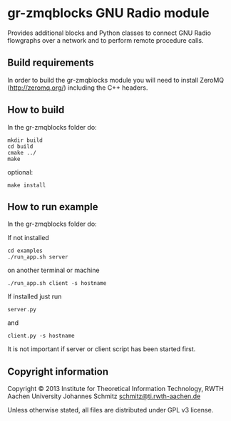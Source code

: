 gr-zmqblocks GNU Radio module
=============================
Provides additional blocks and Python classes to connect GNU Radio flowgraphs
over a network and to perform remote procedure calls.

Build requirements
------------------
In order to build the gr-zmqblocks module you will need to install ZeroMQ
(http://zeromq.org/) including the C++ headers.

How to build
------------
In the gr-zmqblocks folder do:

    mkdir build
    cd build
    cmake ../
    make

optional:

    make install

How to run example
------------------
In the gr-zmqblocks folder do:

If not installed

    cd examples
    ./run_app.sh server

on another terminal or machine

    ./run_app.sh client -s hostname

If installed just run

    server.py

and

    client.py -s hostname

It is not important if server or client script has been started first.

Copyright information
------------------
Copyright © 2013 Institute for Theoretical Information Technology,
                 RWTH Aachen University
Johannes Schmitz <schmitz@ti.rwth-aachen.de>

Unless otherwise stated, all files are distributed under GPL v3 license.
